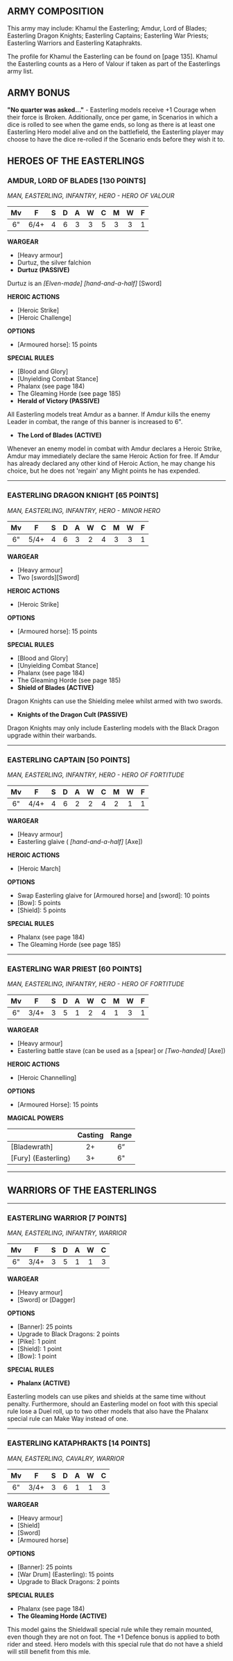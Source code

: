 ﻿## ARMY COMPOSITION

This army may include: Khamul the Easterling; Amdur, Lord of Blades; Easterling Dragon Knights; Easterling Captains; Easterling War Priests; Easterling Warriors and Easterling Kataphrakts.

The profile for Khamul the Easterling can be found on [page 135]. Khamul the Easterling counts as a Hero of Valour if taken as part of the Easterlings army list.

## ARMY BONUS

**"No quarter was asked..."** - Easterling models receive +1 Courage when their force is Broken. Additionally, once per game, in Scenarios in which a dice is rolled to see when the game ends, so long as there is at least one Easterling Hero model alive and on the battlefield, the Easterling player may choose to have the dice re-rolled if the Scenario ends before they wish it to.

## HEROES OF THE EASTERLINGS

<div class="unitCard" markdown>

### AMDUR, LORD OF BLADES [130 POINTS]
*MAN, EASTERLING, INFANTRY, HERO - HERO OF VALOUR*

| Mv | F | S | D | A | W | C | M | W | F |
|:--:|:--:|:-:|:--:|:-:|:-:|:-:|:-:|:-:|:-:|
| 6" | 6/4+ | 4 | 6 | 3 | 3 | 5 | 3 | 3 | 1 |

**WARGEAR**

- [Heavy armour]
- Durtuz, the silver falchion
- **Durtuz (PASSIVE)**

Durtuz is an *[Elven-made]* *[hand-and-a-half]* [Sword]

**HEROIC ACTIONS**

- [Heroic Strike]
- [Heroic Challenge]

**OPTIONS**

- [Armoured horse]: 15 points

**SPECIAL RULES**

- [Blood and Glory]
- [Unyielding Combat Stance]
- Phalanx (see page 184)
- The Gleaming Horde (see page 185)
- **Herald of Victory (PASSIVE)**

All Easterling models treat Amdur as a banner. If Amdur kills the enemy Leader in combat, the range of this banner is increased to 6".

- **The Lord of Blades (ACTIVE)**

Whenever an enemy model in combat with Amdur declares a Heroic Strike, Amdur may immediately declare the same Heroic Action for free. If Amdur has already declared any other kind of Heroic Action, he may change his choice, but he does not 'regain' any Might points he has expended.

</div>

---

<div class="unitCard" markdown>

### EASTERLING DRAGON KNIGHT [65 POINTS]
*MAN, EASTERLING, INFANTRY, HERO - MINOR HERO*

| Mv | F | S | D | A | W | C | M | W | F |
|:--:|:--:|:-:|:--:|:-:|:-:|:-:|:-:|:-:|:-:|
| 6" | 5/4+ | 4 | 6 | 3 | 2 | 4 | 3 | 3 | 1 |

**WARGEAR**

- [Heavy armour]
- Two [swords][Sword]

**HEROIC ACTIONS**

- [Heroic Strike]

**OPTIONS**

- [Armoured horse]: 15 points

**SPECIAL RULES**

- [Blood and Glory]
- [Unyielding Combat Stance]
- Phalanx (see page 184)
- The Gleaming Horde (see page 185)
- **Shield of Blades (ACTIVE)**

Dragon Knights can use the Shielding melee whilst armed with two swords.

- **Knights of the Dragon Cult (PASSIVE)**

Dragon Knights may only include Easterling models with the Black Dragon upgrade within their warbands.

</div>

---

<div class="unitCard" markdown>

### EASTERLING CAPTAIN [50 POINTS]
*MAN, EASTERLING, INFANTRY, HERO - HERO OF FORTITUDE*

| Mv | F | S | D | A | W | C | M | W | F |
|:--:|:--:|:-:|:--:|:-:|:-:|:-:|:-:|:-:|:-:|
| 6" | 4/4+ | 4 | 6 | 2 | 2 | 4 | 2 | 1 | 1 |

**WARGEAR**

- [Heavy armour]
- Easterling glaive ( *[hand-and-a-half]* [Axe])

**HEROIC ACTIONS**

- [Heroic March]

**OPTIONS**

- Swap Easterling glaive for [Armoured horse] and [sword]: 10 points
- [Bow]: 5 points
- [Shield]: 5 points

**SPECIAL RULES**

- Phalanx (see page 184)
- The Gleaming Horde (see page 185)

</div>

---

<div class="unitCard" markdown>

### EASTERLING WAR PRIEST [60 POINTS]
*MAN, EASTERLING, INFANTRY, HERO - HERO OF FORTITUDE*

| Mv | F  | S | D | A | W | C | M | W | F |
|:--:|:--:|:-:|:-:|:-:|:-:|:-:|:-:|:-:|:-:|
| 6" | 3/4+ | 3 | 5 | 1 | 2 | 4 | 1 | 3 | 1 |

**WARGEAR**

- [Heavy armour]
- Easterling battle stave (can be used as a [spear] or *[Two-handed]* [Axe])

**HEROIC ACTIONS**

- [Heroic Channelling]

**OPTIONS**

- [Armoured Horse]: 15 points

**MAGICAL POWERS**

|          | Casting | Range |
|---------------|:-------:|:-----:|
| [Bladewrath]    | 2+      | 6”    |
| [Fury] (Easterling) | 3+  | 6"    |

---

## WARRIORS OF THE EASTERLINGS

---

<div class="unitCard" markdown>

### EASTERLING WARRIOR [7 POINTS]
*MAN, EASTERLING, INFANTRY, WARRIOR*

| Mv | F | S | D | A | W | C |
|:--:|:--:|:-:|:--:|:-:|:-:|:-:|
| 6" | 3/4+ | 3 | 5 | 1 | 1 | 3 |

**WARGEAR**

- [Heavy armour]
- [Sword] or [Dagger]

**OPTIONS**

- [Banner]: 25 points
- Upgrade to Black Dragons: 2 points
- [Pike]: 1 point
- [Shield]: 1 point
- [Bow]: 1 point

**SPECIAL RULES**

- **Phalanx (ACTIVE)**

Easterling models can use pikes and shields at the same time without penalty. Furthermore, should an Easterling model on foot with this special rule lose a Duel roll, up to two other models that also have the Phalanx special rule can Make Way instead of one.

</div>

---

<div class="unitCard" markdown>

### EASTERLING KATAPHRAKTS [14 POINTS]
*MAN, EASTERLING, CAVALRY, WARRIOR*

| Mv | F | S | D | A | W | C |
|:--:|:--:|:-:|:--:|:-:|:-:|:-:|
| 6" | 3/4+ | 3 | 6 | 1 | 1 | 3 |

**WARGEAR**

- [Heavy armour]
- [Shield]
- [Sword]
- [Armoured horse]

**OPTIONS**

- [Banner]: 25 points
- [War Drum] (Easterling): 15 points
- Upgrade to Black Dragons: 2 points

**SPECIAL RULES**

- Phalanx (see page 184)
- **The Gleaming Horde (ACTIVE)**

This model gains the Shieldwall special rule while they remain mounted, even though they are not on foot. The +1 Defence bonus is applied to both rider and steed. Hero models with this special rule that do not have a shield will still benefit from this mle.

</div>
